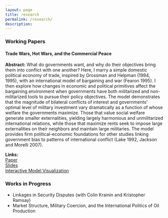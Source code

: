 ```yaml
---
layout: page
title: research
permalink: /research/
description:
---
```


### Working Papers

#### Trade Wars, Hot Wars, and the Commercial Peace

**Abstract:** What do governments want, and why do their objectives bring them into conflict with one another? Here, I marry a simple domestic political economy of trade, inspired by Grossman and Helpman (1994, 1995), with an international model of bargaining and war (Fearon 1995). I then explore how changes in economic and political primitives affect the bargaining environment when governments have both militarized and non-militarized tools to pursue their policy objectives. The model demonstrates that the magnitude of bilateral conflicts of interest and governments' optimal level of military investment vary dramatically as a function of whose welfare the governments maximize. Those that value social welfare generate smaller externalities, yielding largely harmonious and unmilitarized international relations, while those that maximize rents seek to impose large externalities on their neighbors and maintain large militaries. The model provides firm political-economic foundations for other studies linking government bias to patterns of international conflict (Lake 1992, Jackson and Morelli 2007).

**Links:**<br>
[Paper](https://rawgit.com/brendancooley/twhw/master/paper/Cooley_twhw.pdf)<br>
[Slides](https://rawgit.com/brendancooley/twhw/master/slides/twhw.html)<br>
[Interactive Model Visualization](https://brendancooley.shinyapps.io/twhw/)<br>

### Works in Progress

- Linkages in Security Disputes (with Colin Krainin and Kristopher Ramsay)
- Market Structure, Military Coercion, and the International Politics of Oil Production

